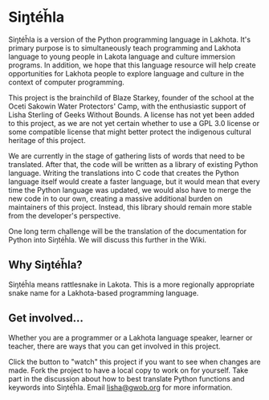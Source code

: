 # Siŋtéȟla
Siŋtéȟla is a version of the Python programming language in Lakhota. It's primary purpose is to simultaneously teach programming and Lakhota language to young people in Lakota language and culture immersion programs. In addition, we hope that this language resource will help create opportunities for Lakhota people to explore language and culture in the context of computer programming. 

This project is the brainchild of Blaze Starkey, founder of the school at the Oceti Sakowin Water Protectors' Camp, with the enthusiastic support of Lisha Sterling of Geeks Without Bounds. A license has not yet been added to this project, as we are not yet certain whether to use a GPL 3.0 license or some compatible license that might better protect the indigenous cultural heritage of this project. 

We are currently in the stage of gathering lists of words that need to be translated. After that, the code will be written as a library of existing Python language. Writing the translations into C code that creates the Python language itself would create a faster language, but it would mean that every time the Python language was updated, we would also have to merge the new code in to our own, creating a massive additional burden on maintainers of this project. Instead, this library should remain more stable from the developer's perspective. 

One long term challenge will be the translation of the documentation for Python into Siŋtéȟla. We will discuss this further in the Wiki.

## Why Siŋtéȟla?
Siŋtéȟla means rattlesnake in Lakota. This is a more regionally appropriate snake name for a Lakhota-based programming language. 

## Get involved...
Whether you are a programmer or a Lakhota language speaker, learner or teacher, there are ways that you can get involved in this project. 

Click the button to "watch" this project if you want to see when changes are made. Fork the project to have a local copy to work on for yourself. Take part in the discussion about how to best translate Python functions and keywords into Siŋtéȟla. Email lisha@gwob.org for more information. 

